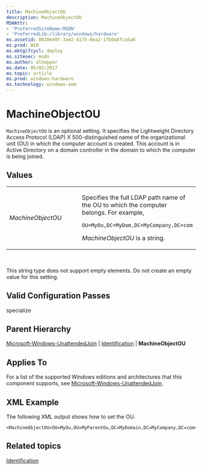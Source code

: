 ```yaml
---
title: MachineObjectOU
description: MachineObjectOU
MSHAttr:
- 'PreferredSiteName:MSDN'
- 'PreferredLib:/library/windows/hardware'
ms.assetid: 0820e49f-3ae2-4175-8ea2-1fb0a8fca5a6
ms.prod: W10
ms.mktglfcycl: deploy
ms.sitesec: msdn
ms.author: alhopper
ms.date: 05/02/2017
ms.topic: article
ms.prod: windows-hardware
ms.technology: windows-oem
---
```


# MachineObjectOU


`MachineObjectOU` is an optional setting. It specifies the Lightweight Directory Access Protocol (LDAP) X 500-distinguished name of the organizational unit (OU) in which the computer account is created. This account is in Active Directory on a domain controller in the domain to which the computer is being joined.

## Values


<table>
<colgroup>
<col width="50%" />
<col width="50%" />
</colgroup>
<tbody>
<tr class="odd">
<td><p><em>MachineObjectOU</em></p></td>
<td><p>Specifies the full LDAP path name of the OU to which the computer belongs. For example,</p>
<p><code>OU=MyOu,DC=MyDom,DC=MyCompany,DC=com</code></p>
<p><em>MachineObjectOU</em> is a string.</p></td>
</tr>
</tbody>
</table>

 

This string type does not support empty elements. Do not create an empty value for this setting.

## Valid Configuration Passes


specialize

## Parent Hierarchy


[Microsoft-Windows-UnattendedJoin](microsoft-windows-unattendedjoin.md) | [Identification](microsoft-windows-unattendedjoin-identification.md) | **MachineObjectOU**

## Applies To


For a list of the supported Windows editions and architectures that this component supports, see [Microsoft-Windows-UnattendedJoin](microsoft-windows-unattendedjoin.md).

## XML Example


The following XML output shows how to set the OU.

``` syntax
<MachineObjectOU>OU=MyOu,OU=MyParentOu,DC=MyDomain,DC=MyCompany,DC=com</MachineObjectOU>
```

## Related topics


[Identification](microsoft-windows-unattendedjoin-identification.md)

 

 







